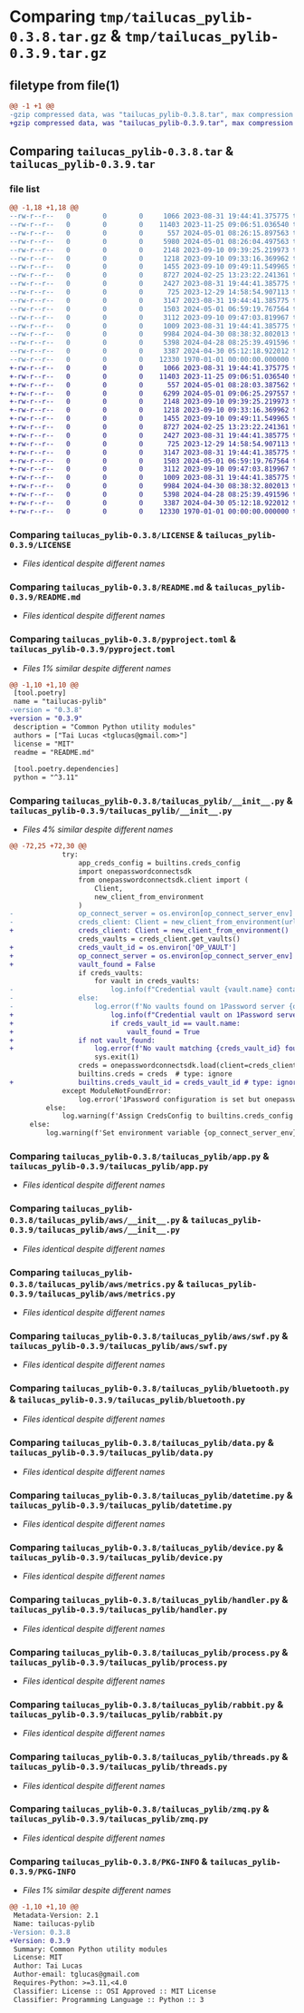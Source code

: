 # Comparing `tmp/tailucas_pylib-0.3.8.tar.gz` & `tmp/tailucas_pylib-0.3.9.tar.gz`

## filetype from file(1)

```diff
@@ -1 +1 @@
-gzip compressed data, was "tailucas_pylib-0.3.8.tar", max compression
+gzip compressed data, was "tailucas_pylib-0.3.9.tar", max compression
```

## Comparing `tailucas_pylib-0.3.8.tar` & `tailucas_pylib-0.3.9.tar`

### file list

```diff
@@ -1,18 +1,18 @@
--rw-r--r--   0        0        0     1066 2023-08-31 19:44:41.375775 tailucas_pylib-0.3.8/LICENSE
--rw-r--r--   0        0        0    11403 2023-11-25 09:06:51.036540 tailucas_pylib-0.3.8/README.md
--rw-r--r--   0        0        0      557 2024-05-01 08:26:15.897563 tailucas_pylib-0.3.8/pyproject.toml
--rw-r--r--   0        0        0     5980 2024-05-01 08:26:04.497563 tailucas_pylib-0.3.8/tailucas_pylib/__init__.py
--rw-r--r--   0        0        0     2148 2023-09-10 09:39:25.219973 tailucas_pylib-0.3.8/tailucas_pylib/app.py
--rw-r--r--   0        0        0     1218 2023-09-10 09:33:16.369962 tailucas_pylib-0.3.8/tailucas_pylib/aws/__init__.py
--rw-r--r--   0        0        0     1455 2023-09-10 09:49:11.549965 tailucas_pylib-0.3.8/tailucas_pylib/aws/metrics.py
--rw-r--r--   0        0        0     8727 2024-02-25 13:23:22.241361 tailucas_pylib-0.3.8/tailucas_pylib/aws/swf.py
--rw-r--r--   0        0        0     2427 2023-08-31 19:44:41.385775 tailucas_pylib-0.3.8/tailucas_pylib/bluetooth.py
--rw-r--r--   0        0        0      725 2023-12-29 14:58:54.907113 tailucas_pylib-0.3.8/tailucas_pylib/data.py
--rw-r--r--   0        0        0     3147 2023-08-31 19:44:41.385775 tailucas_pylib-0.3.8/tailucas_pylib/datetime.py
--rw-r--r--   0        0        0     1503 2024-05-01 06:59:19.767564 tailucas_pylib-0.3.8/tailucas_pylib/device.py
--rw-r--r--   0        0        0     3112 2023-09-10 09:47:03.819967 tailucas_pylib-0.3.8/tailucas_pylib/handler.py
--rw-r--r--   0        0        0     1009 2023-08-31 19:44:41.385775 tailucas_pylib-0.3.8/tailucas_pylib/process.py
--rw-r--r--   0        0        0     9984 2024-04-30 08:38:32.802013 tailucas_pylib-0.3.8/tailucas_pylib/rabbit.py
--rw-r--r--   0        0        0     5398 2024-04-28 08:25:39.491596 tailucas_pylib-0.3.8/tailucas_pylib/threads.py
--rw-r--r--   0        0        0     3387 2024-04-30 05:12:18.922012 tailucas_pylib-0.3.8/tailucas_pylib/zmq.py
--rw-r--r--   0        0        0    12330 1970-01-01 00:00:00.000000 tailucas_pylib-0.3.8/PKG-INFO
+-rw-r--r--   0        0        0     1066 2023-08-31 19:44:41.375775 tailucas_pylib-0.3.9/LICENSE
+-rw-r--r--   0        0        0    11403 2023-11-25 09:06:51.036540 tailucas_pylib-0.3.9/README.md
+-rw-r--r--   0        0        0      557 2024-05-01 08:28:03.387562 tailucas_pylib-0.3.9/pyproject.toml
+-rw-r--r--   0        0        0     6299 2024-05-01 09:06:25.297557 tailucas_pylib-0.3.9/tailucas_pylib/__init__.py
+-rw-r--r--   0        0        0     2148 2023-09-10 09:39:25.219973 tailucas_pylib-0.3.9/tailucas_pylib/app.py
+-rw-r--r--   0        0        0     1218 2023-09-10 09:33:16.369962 tailucas_pylib-0.3.9/tailucas_pylib/aws/__init__.py
+-rw-r--r--   0        0        0     1455 2023-09-10 09:49:11.549965 tailucas_pylib-0.3.9/tailucas_pylib/aws/metrics.py
+-rw-r--r--   0        0        0     8727 2024-02-25 13:23:22.241361 tailucas_pylib-0.3.9/tailucas_pylib/aws/swf.py
+-rw-r--r--   0        0        0     2427 2023-08-31 19:44:41.385775 tailucas_pylib-0.3.9/tailucas_pylib/bluetooth.py
+-rw-r--r--   0        0        0      725 2023-12-29 14:58:54.907113 tailucas_pylib-0.3.9/tailucas_pylib/data.py
+-rw-r--r--   0        0        0     3147 2023-08-31 19:44:41.385775 tailucas_pylib-0.3.9/tailucas_pylib/datetime.py
+-rw-r--r--   0        0        0     1503 2024-05-01 06:59:19.767564 tailucas_pylib-0.3.9/tailucas_pylib/device.py
+-rw-r--r--   0        0        0     3112 2023-09-10 09:47:03.819967 tailucas_pylib-0.3.9/tailucas_pylib/handler.py
+-rw-r--r--   0        0        0     1009 2023-08-31 19:44:41.385775 tailucas_pylib-0.3.9/tailucas_pylib/process.py
+-rw-r--r--   0        0        0     9984 2024-04-30 08:38:32.802013 tailucas_pylib-0.3.9/tailucas_pylib/rabbit.py
+-rw-r--r--   0        0        0     5398 2024-04-28 08:25:39.491596 tailucas_pylib-0.3.9/tailucas_pylib/threads.py
+-rw-r--r--   0        0        0     3387 2024-04-30 05:12:18.922012 tailucas_pylib-0.3.9/tailucas_pylib/zmq.py
+-rw-r--r--   0        0        0    12330 1970-01-01 00:00:00.000000 tailucas_pylib-0.3.9/PKG-INFO
```

### Comparing `tailucas_pylib-0.3.8/LICENSE` & `tailucas_pylib-0.3.9/LICENSE`

 * *Files identical despite different names*

### Comparing `tailucas_pylib-0.3.8/README.md` & `tailucas_pylib-0.3.9/README.md`

 * *Files identical despite different names*

### Comparing `tailucas_pylib-0.3.8/pyproject.toml` & `tailucas_pylib-0.3.9/pyproject.toml`

 * *Files 1% similar despite different names*

```diff
@@ -1,10 +1,10 @@
 [tool.poetry]
 name = "tailucas-pylib"
-version = "0.3.8"
+version = "0.3.9"
 description = "Common Python utility modules"
 authors = ["Tai Lucas <tglucas@gmail.com>"]
 license = "MIT"
 readme = "README.md"
 
 [tool.poetry.dependencies]
 python = "^3.11"
```

### Comparing `tailucas_pylib-0.3.8/tailucas_pylib/__init__.py` & `tailucas_pylib-0.3.9/tailucas_pylib/__init__.py`

 * *Files 4% similar despite different names*

```diff
@@ -72,25 +72,30 @@
             try:
                 app_creds_config = builtins.creds_config
                 import onepasswordconnectsdk
                 from onepasswordconnectsdk.client import (
                     Client,
                     new_client_from_environment
                 )
-                op_connect_server = os.environ[op_connect_server_env]
-                creds_client: Client = new_client_from_environment(url=op_connect_server)
+                creds_client: Client = new_client_from_environment()
                 creds_vaults = creds_client.get_vaults()
+                creds_vault_id = os.environ['OP_VAULT']
+                op_connect_server = os.environ[op_connect_server_env]
+                vault_found = False
                 if creds_vaults:
                     for vault in creds_vaults:
-                        log.info(f"Credential vault {vault.name} contains {vault.items} credentials.")
-                else:
-                    log.error(f'No vaults found on 1Password server {op_connect_server}. Fix or remove environment variable {op_connect_server_env}.')
+                        log.info(f"Credential vault on 1Password server {op_connect_server} {vault.name} contains {vault.items} credentials.")
+                        if creds_vault_id == vault.name:
+                            vault_found = True
+                if not vault_found:
+                    log.error(f'No vault matching {creds_vault_id} found on 1Password server {op_connect_server}. See https://github.com/1Password/connect-sdk-python/')
                     sys.exit(1)
                 creds = onepasswordconnectsdk.load(client=creds_client, config=app_creds_config)
                 builtins.creds = creds  # type: ignore
+                builtins.creds_vault_id = creds_vault_id # type: ignore
             except ModuleNotFoundError:
                 log.error('1Password configuration is set but onepasswordconnectsdk is not available or missing from package configuration.')
         else:
             log.warning(f'Assign CredsConfig to builtins.creds_config in __main__ to enable 1Password credential services.')
     else:
         log.warning(f'Set environment variable {op_connect_server_env} to enable 1Password credential services.')
```

### Comparing `tailucas_pylib-0.3.8/tailucas_pylib/app.py` & `tailucas_pylib-0.3.9/tailucas_pylib/app.py`

 * *Files identical despite different names*

### Comparing `tailucas_pylib-0.3.8/tailucas_pylib/aws/__init__.py` & `tailucas_pylib-0.3.9/tailucas_pylib/aws/__init__.py`

 * *Files identical despite different names*

### Comparing `tailucas_pylib-0.3.8/tailucas_pylib/aws/metrics.py` & `tailucas_pylib-0.3.9/tailucas_pylib/aws/metrics.py`

 * *Files identical despite different names*

### Comparing `tailucas_pylib-0.3.8/tailucas_pylib/aws/swf.py` & `tailucas_pylib-0.3.9/tailucas_pylib/aws/swf.py`

 * *Files identical despite different names*

### Comparing `tailucas_pylib-0.3.8/tailucas_pylib/bluetooth.py` & `tailucas_pylib-0.3.9/tailucas_pylib/bluetooth.py`

 * *Files identical despite different names*

### Comparing `tailucas_pylib-0.3.8/tailucas_pylib/data.py` & `tailucas_pylib-0.3.9/tailucas_pylib/data.py`

 * *Files identical despite different names*

### Comparing `tailucas_pylib-0.3.8/tailucas_pylib/datetime.py` & `tailucas_pylib-0.3.9/tailucas_pylib/datetime.py`

 * *Files identical despite different names*

### Comparing `tailucas_pylib-0.3.8/tailucas_pylib/device.py` & `tailucas_pylib-0.3.9/tailucas_pylib/device.py`

 * *Files identical despite different names*

### Comparing `tailucas_pylib-0.3.8/tailucas_pylib/handler.py` & `tailucas_pylib-0.3.9/tailucas_pylib/handler.py`

 * *Files identical despite different names*

### Comparing `tailucas_pylib-0.3.8/tailucas_pylib/process.py` & `tailucas_pylib-0.3.9/tailucas_pylib/process.py`

 * *Files identical despite different names*

### Comparing `tailucas_pylib-0.3.8/tailucas_pylib/rabbit.py` & `tailucas_pylib-0.3.9/tailucas_pylib/rabbit.py`

 * *Files identical despite different names*

### Comparing `tailucas_pylib-0.3.8/tailucas_pylib/threads.py` & `tailucas_pylib-0.3.9/tailucas_pylib/threads.py`

 * *Files identical despite different names*

### Comparing `tailucas_pylib-0.3.8/tailucas_pylib/zmq.py` & `tailucas_pylib-0.3.9/tailucas_pylib/zmq.py`

 * *Files identical despite different names*

### Comparing `tailucas_pylib-0.3.8/PKG-INFO` & `tailucas_pylib-0.3.9/PKG-INFO`

 * *Files 1% similar despite different names*

```diff
@@ -1,10 +1,10 @@
 Metadata-Version: 2.1
 Name: tailucas-pylib
-Version: 0.3.8
+Version: 0.3.9
 Summary: Common Python utility modules
 License: MIT
 Author: Tai Lucas
 Author-email: tglucas@gmail.com
 Requires-Python: >=3.11,<4.0
 Classifier: License :: OSI Approved :: MIT License
 Classifier: Programming Language :: Python :: 3
```

